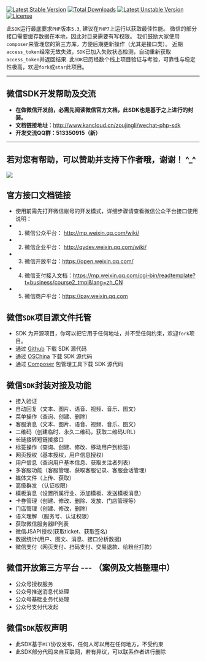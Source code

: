 [![Latest Stable Version](https://poser.pugx.org/zoujingli/wechat-php-sdk/v/stable)](https://packagist.org/packages/zoujingli/wechat-php-sdk)
[![Total Downloads](https://poser.pugx.org/zoujingli/wechat-php-sdk/downloads)](https://packagist.org/packages/zoujingli/wechat-php-sdk)
[![Latest Unstable Version](https://poser.pugx.org/zoujingli/wechat-php-sdk/v/unstable)](https://packagist.org/packages/zoujingli/wechat-php-sdk)
[![License](https://poser.pugx.org/zoujingli/wechat-php-sdk/license)](https://packagist.org/packages/zoujingli/wechat-php-sdk)

此`SDK`运行最底要求`PHP`版本`5.3`, 建议在`PHP7`上运行以获取最佳性能。
微信的部分接口需要缓存数据在本地，因此对目录需要有写权限。
我们鼓励大家使用`composer`来管理您的第三方库，方便后期更新操作（尤其是接口类）。
近期`access_token`经常无故失效，`SDK`已加入失败状态检测，自动重新获取`access_token`并返回结果.
此`SDK`已历经数个线上项目验证与考验，可靠性与稳定性极高，欢迎`fork`或`star`此项目。

---

**微信SDK开发帮助及交流**
--
* **在做微信开发前，必需先阅读微信官方文档，此SDK也是基于之上进行的封装。**
* **文档链接地址**：http://www.kancloud.cn/zoujingli/wechat-php-sdk
* **开发交流QQ群：513350915（新）**

---

**若对您有帮助，可以赞助并支持下作者哦，谢谢！ ^_^**
--
![](https://git.kancloud.cn/repos/zoujingli/wechat-php-sdk/raw/master/image/%E8%B5%9E%E5%8A%A9.png?access-token=49255b63935edafaf42aec9376136528)


**官方接口文档链接**
--
* 使用前需先打开微信帐号的开发模式，详细步骤请查看微信公众平台接口使用说明：  
* 1. 微信公众平台： http://mp.weixin.qq.com/wiki/
* 2. 微信企业平台： http://qydev.weixin.qq.com/wiki/
* 3. 微信开放平台：https://open.weixin.qq.com/
* 4. 微信支付接入文档：https://mp.weixin.qq.com/cgi-bin/readtemplate?t=business/course2_tmpl&lang=zh_CN
* 5. 微信商户平台：https://pay.weixin.qq.com

**微信`SDK`项目源文件托管**
--
* SDK 为开源项目，你可以把它用于任何地址，并不受任何约束，欢迎`fork`项目。
* 通过 [Github](https://github.com/zoujingli/wechat-php-sdk) 下载 SDK 源代码
* 通过 [OSChina](http://git.oschina.net/zoujingli/wechat-php-sdk) 下载 SDK 源代码
* 通过 [Composer](https://getcomposer.org) 包管理工具下载 SDK 源代码

**微信`SDK`封装对接及功能**
--
* 接入验证
* 自动回复（文本、图片、语音、视频、音乐、图文） 
* 菜单操作（查询、创建、删除） 
* 客服消息（文本、图片、语音、视频、音乐、图文）
* 二维码（创建临时、永久二维码，获取二维码URL）
* 长链接转短链接接口 
* 标签操作（查询、创建、修改、移动用户到标签）
* 网页授权（基本授权，用户信息授权） 
* 用户信息（查询用户基本信息、获取关注者列表）
* 多客服功能（客服管理、获取客服记录、客服会话管理） 
* 媒体文件（上传、获取）
* 高级群发 （认证权限）
* 模板消息（设置所属行业、添加模板、发送模板消息） 
* 卡券管理（创建、修改、删除、发放、门店管理等）
* 门店管理（创建、修改，删除）
* 语义理解 （服务号、认证权限）
* 获取微信服务器IP列表 
* 微信JSAPI授权(获取ticket、获取签名) 
* 数据统计(用户、图文、消息、接口分析数据) 
* 微信支付（网页支付、扫码支付、交易退款、给粉丝打款）


**微信开放第三方平台** ---  （案例及文档整理中）
--
* 公众号授权服务
* 公众号推送消息代处理
* 公众号基础业务代处理
* 公众号支付代发起

**微信`SDK`版权声明**
--
* 此SDK基于`MIT`协议发布，任何人可以用在任何地方，不受约束
* 此SDK部分代码来自互联网，若有异议，可以联系作者进行删除

